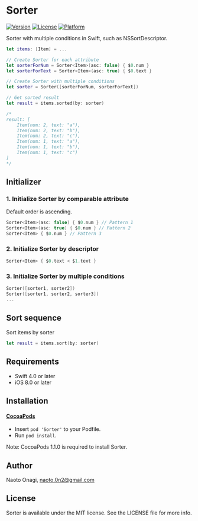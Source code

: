 # Sorter

[![Version](https://img.shields.io/cocoapods/v/Sorter.svg?style=flat)](http://cocoapods.org/pods/Sorter)
[![License](https://img.shields.io/cocoapods/l/Sorter.svg?style=flat)](http://cocoapods.org/pods/Sorter)
[![Platform](https://img.shields.io/cocoapods/p/Sorter.svg?style=flat)](http://cocoapods.org/pods/Sorter)

Sorter with multiple conditions in Swift, such as NSSortDescriptor.

```swift
let items: [Item] = ...

// Create Sorter for each attribute
let sorterForNum = Sorter<Item>(asc: false) { $0.num }
let sorterForText = Sorter<Item>(asc: true) { $0.text }

// Create Sorter with multiple conditions
let sorter = Sorter([sorterForNum, sorterForText])

// Get sorted result
let result = items.sorted(by: sorter)

/*
result: [
    Item(num: 2, text: "a"),
    Item(num: 2, text: "b"),
    Item(num: 2, text: "c"),
    Item(num: 1, text: "a"),
    Item(num: 1, text: "b"),
    Item(num: 1, text: "c")
]
*/
```

## Initializer
### 1. Initialize Sorter by comparable attribute
Default order is ascending.

```swift
Sorter<Item>(asc: false) { $0.num } // Pattern 1
Sorter<Item>(asc: true) { $0.num } // Pattern 2
Sorter<Item> { $0.num } // Pattern 3
```

### 2. Initialize Sorter by descriptor

```swift
Sorter<Item> { $0.text < $1.text }
```

### 3. Initialize Sorter by multiple conditions

```swift
Sorter([sorter1, sorter2])
Sorter([sorter1, sorter2, sorter3])
...
```

## Sort sequence
Sort items by sorter

```swift
let result = items.sort(by: sorter)
```

## Requirements

- Swift 4.0 or later
- iOS 8.0 or later

## Installation

#### [CocoaPods](https://github.com/cocoapods/cocoapods)

- Insert `pod 'Sorter'` to your Podfile.
- Run `pod install`.

Note: CocoaPods 1.1.0 is required to install Sorter.

## Author

Naoto Onagi, naoto.0n2@gmail.com

## License

Sorter is available under the MIT license. See the LICENSE file for more info.
